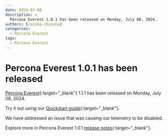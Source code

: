 ```yaml
---
date: 2024-07-08
description: >
  Percona Everest 1.0.1 has been released on Monday, July 08, 2024.
authors: [rasika-chivate]
categories:
  - Percona Everest
tags:
  - Percona Everest
---
```


# Percona Everest 1.0.1 has been released

<!-- more -->

[Percona Everest](https://docs.percona.com/everest/index.html){:target="_blank"} 1.1.1 has been released on Monday, July 08, 2024. 

Try it out using our [Quickstart guide](https://docs.percona.com/everest/quickstart-guide/quick-install.html){:target="_blank"}.

We have addressed an issue that was causing our telemetry to be disabled.

Explore more in Percona Everest 1.0.1 [release notes](https://docs.percona.com/everest/release-notes/Percona-Everest-1.0.1-%282024-07-08%29.html){:target="_blank"}.